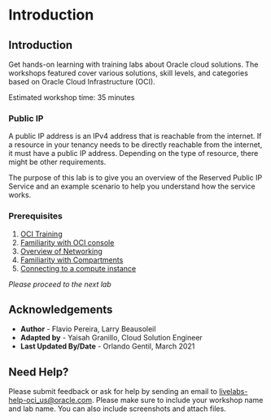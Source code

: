 # Introduction

## Introduction
Get hands-on learning with training labs about Oracle cloud solutions. The workshops featured cover various solutions, skill levels, and categories based on Oracle Cloud Infrastructure (OCI).

Estimated workshop time: 35 minutes

### Public IP

A public IP address is an IPv4 address that is reachable from the internet. If a resource in your tenancy needs to be directly reachable from the internet, it must have a public IP address. Depending on the type of resource, there might be other requirements.

The purpose of this lab is to give you an overview of the Reserved Public IP Service and an example scenario to help you understand how the service works.

### Prerequisites

1. [OCI Training](https://cloud.oracle.com/en_US/iaas/training)
2. [Familiarity with OCI console](https://docs.us-phoenix-1.oraclecloud.com/Content/GSG/Concepts/console.htm)
3. [Overview of Networking](https://docs.us-phoenix-1.oraclecloud.com/Content/Network/Concepts/overview.htm)
4. [Familiarity with Compartments](https://docs.us-phoenix-1.oraclecloud.com/Content/GSG/Concepts/concepts.htm)
5. [Connecting to a compute instance](https://docs.us-phoenix-1.oraclecloud.com/Content/Compute/Tasks/accessinginstance.htm)

*Please proceed to the next lab*

## Acknowledgements

- **Author** - Flavio Pereira, Larry Beausoleil
- **Adapted by** -  Yaisah Granillo, Cloud Solution Engineer
- **Last Updated By/Date** - Orlando Gentil, March 2021

## Need Help?
Please submit feedback or ask for help by sending an email to livelabs-help-oci_us@oracle.com. Please make sure to include your workshop name and lab name. You can also include screenshots and attach files.